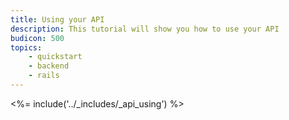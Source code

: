 ```yaml
---
title: Using your API
description: This tutorial will show you how to use your API
budicon: 500
topics:
    - quickstart
    - backend
    - rails
---
```


<%= include('../_includes/_api_using') %>
